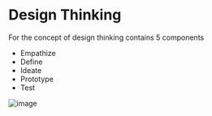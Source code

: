 # Design Thinking

For the concept of design thinking contains 5 components
  - Empathize
  - Define
  - Ideate
  - Prototype
  - Test

![image](https://user-images.githubusercontent.com/47063720/147802751-f7dd3273-71a0-4049-943d-a5a0be6259ce.png)
